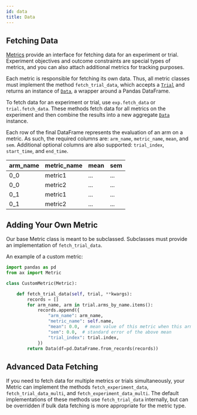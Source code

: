 ```yaml
---
id: data
title: Data
---
```

## Fetching Data

[Metrics](glossary.md#metric) provide an interface for fetching data for an experiment or trial. Experiment objectives and outcome constraints are special types of metrics, and you can also attach additional metrics for tracking purposes.

Each metric is responsible for fetching its own data. Thus, all metric classes must implement the method `fetch_trial_data`, which accepts a [`Trial`](https://ax.readthedocs.io/en/stable/core.html#ax.core.trial.Trial) and returns an instance of [`Data`](https://ax.readthedocs.io/en/stable/core.html#ax.core.data.Data), a wrapper around a Pandas DataFrame.

To fetch data for an experiment or trial, use `exp.fetch_data` or `trial.fetch_data`. These methods fetch data for all metrics on the experiment and then combine the results into a new aggregate [`Data`](https://ax.readthedocs.io/en/stable/core.html#ax.core.data.Data) instance.

Each row of the final DataFrame represents the evaluation of an arm on a metric. As such, the required columns are: `arm_name`, `metric_name`, `mean`, and `sem`. Additional optional columns are also supported: `trial_index`, `start_time`, and `end_time`.

| arm_name | metric_name | mean | sem |
| -------- | ----------- | ---- | --- |
| 0_0      | metric1     | ...  | ... |
| 0_0      | metric2     | ...  | ... |
| 0_1      | metric1     | ...  | ... |
| 0_1      | metric2     | ...  | ... |

## Adding Your Own Metric

Our base Metric class is meant to be subclassed. Subclasses must provide an implementation of `fetch_trial_data`.

An example of a custom metric:

```python
import pandas as pd
from ax import Metric

class CustomMetric(Metric):

    def fetch_trial_data(self, trial, **kwargs):
        records = []
        for arm_name, arm in trial.arms_by_name.items():
            records.append({
                "arm_name": arm_name,
                "metric_name": self.name,
                "mean": 0.0,  # mean value of this metric when this arm is used
                "sem": 0.0,  # standard error of the above mean
                "trial_index": trial.index,
            })
        return Data(df=pd.DataFrame.from_records(records))
```

## Advanced Data Fetching

If you need to fetch data for multiple metrics or trials simultaneously,
your Metric can implement the methods `fetch_experiment_data`, `fetch_trial_data_multi`,
and `fetch_experiment_data_multi`. The default implementations of these methods
use `fetch_trial_data` internally, but can be overridden if bulk data fetching
is more appropriate for the metric type.
